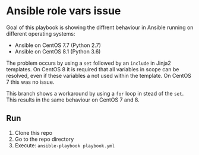 # Ansible role vars issue

Goal of this playbook is showing the diffrent behaviour in Ansible running on different operating systems:

* Ansible on CentOS 7.7 (Python 2.7)
* Ansible on CentOS 8.1 (Python 3.6)

The problem occurs by using a `set` followed by an `include` in Jinja2 templates.
On CentOS 8 it is required that all variables in scope can be resolved, even if these variables a not used within the template.
On CentOS 7 this was no issue.

This branch shows a workaround by using a `for` loop in stead of the `set`. This results in the same behaviour on CentOS 7 and 8.


## Run

1. Clone this repo
2. Go to the repo directory
3. Execute: `ansible-playbook playbook.yml`
